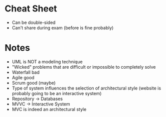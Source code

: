 # Cheat Sheet
* Can be double-sided
* Can't share during exam (before is fine probably)
# Notes
* UML is NOT a modeling technique
* "Wicked" problems that are difficult or impossible to completely solve
* Waterfall bad
* Agile good
* Scrum good (maybe)
* Type of system influences the selection of architectural style (website is probably going to be an interactive system)
* Repository -> Databases
* MVVC -> Interactive System
* MVC is indeed an architectural style
